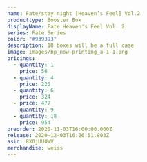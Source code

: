 ```yaml
---
name: Fate/stay night [Heaven’s Feel] Vol.2
producttype: Booster Box
displayName: Fate Heaven's Feel Vol. 2
series: Fate Series
color: "#939393"
description: 18 boxes will be a full case
image: images/bp_now-printing_a-1-1.png
pricings:
  - quantity: 1
    price: 56
  - quantity: 4
    price: 220
  - quantity: 6
    price: 324
  - price: 477
    quantity: 9
  - quantity: 18
    price: 954
preorder: 2020-11-03T16:00:00.000Z
release: 2020-12-03T16:26:51.803Z
asin: 8XOjUU0WV
merchandise: weiss
---
```

